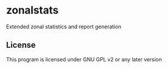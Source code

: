 # zonalstats
Extended zonal statistics and report generation

License
-------------
This program is licensed under GNU GPL v2 or any later version
